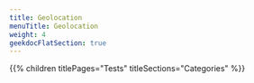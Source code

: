 ```yaml
---
title: Geolocation
menuTitle: Geolocation
weight: 4 
geekdocFlatSection: true
---
```


{{% children titlePages="Tests" titleSections="Categories" %}}
